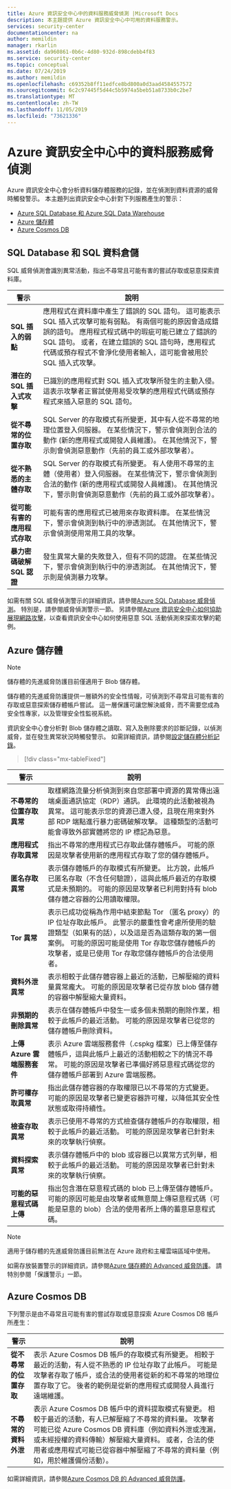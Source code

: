 ```yaml
---
title: Azure 資訊安全中心中的資料服務威脅偵測 |Microsoft Docs
description: 本主題提供 Azure 資訊安全中心中可用的資料服務警示。
services: security-center
documentationcenter: na
author: memildin
manager: rkarlin
ms.assetid: da960861-0b6c-4d80-932d-898cdebb4f83
ms.service: security-center
ms.topic: conceptual
ms.date: 07/24/2019
ms.author: memildin
ms.openlocfilehash: c69352b8ff11edfce8bd800a0d3aad4584557572
ms.sourcegitcommit: 6c2c97445f5d44c5b5974a5beb51a8733b0c2be7
ms.translationtype: MT
ms.contentlocale: zh-TW
ms.lasthandoff: 11/05/2019
ms.locfileid: "73621336"
---
```

# <a name="threat-detection-for-data-services-in-azure-security-center"></a>Azure 資訊安全中心中的資料服務威脅偵測

 Azure 資訊安全中心會分析資料儲存體服務的記錄，並在偵測到資料資源的威脅時觸發警示。 本主題列出資訊安全中心針對下列服務產生的警示：

* [Azure SQL Database 和 Azure SQL Data Warehouse](#data-sql)
* [Azure 儲存體](#azure-storage)
* [Azure Cosmos DB](#cosmos-db)

## SQL Database 和 SQL 資料倉儲<a name="data-sql"></a>

SQL 威脅偵測會識別異常活動，指出不尋常且可能有害的嘗試存取或惡意探索資料庫。 

|警示|說明|
|---|---|
|**SQL 插入的弱點**|應用程式在資料庫中產生了錯誤的 SQL 語句。 這可能表示 SQL 插入式攻擊可能有弱點。 有兩個可能的原因會造成錯誤的語句。 應用程式程式碼中的瑕疵可能已建立了錯誤的 SQL 語句。 或者，在建立錯誤的 SQL 語句時，應用程式代碼或預存程式不會淨化使用者輸入，這可能會被用於 SQL 插入式攻擊。|
|**潛在的 SQL 插入式攻擊**|已識別的應用程式對 SQL 插入式攻擊所發生的主動入侵。 這表示攻擊者正嘗試使用易受攻擊的應用程式代碼或預存程式來插入惡意的 SQL 語句。|
|**從不尋常的位置存取**|SQL Server 的存取模式有所變更，其中有人從不尋常的地理位置登入伺服器。 在某些情況下，警示會偵測到合法的動作 (新的應用程式或開發人員維護)。 在其他情況下，警示則會偵測惡意動作（先前的員工或外部攻擊者）。|
|**從不熟悉的主體存取**|SQL Server 的存取模式有所變更。 有人使用不尋常的主體（使用者）登入伺服器。 在某些情況下，警示會偵測到合法的動作 (新的應用程式或開發人員維護)。 在其他情況下，警示則會偵測惡意動作（先前的員工或外部攻擊者）。|
|**從可能有害的應用程式存取**|可能有害的應用程式已被用來存取資料庫。 在某些情況下，警示會偵測到執行中的滲透測試。 在其他情況下，警示會偵測使用常用工具的攻擊。|
|**暴力密碼破解 SQL 認證**|發生異常大量的失敗登入，但有不同的認證。 在某些情況下，警示會偵測到執行中的滲透測試。 在其他情況下，警示則是偵測暴力攻擊。|

如需有關 SQL 威脅偵測警示的詳細資訊，請參閱[Azure SQL Database 威脅偵測](https://docs.microsoft.com/azure/sql-database/sql-database-threat-detection-overview)。 特別是，請參閱威脅偵測警示一節。 另請參閱[Azure 資訊安全中心如何協助展現網路攻擊](https://azure.microsoft.com/blog/how-azure-security-center-helps-reveal-a-cyberattack/)，以查看資訊安全中心如何使用惡意 SQL 活動偵測來探索攻擊的範例。

## Azure 儲存體<a name="azure-storage"></a>

>[!NOTE]
> 儲存體的先進威脅防護目前僅適用于 Blob 儲存體。

儲存體的先進威脅防護提供一層額外的安全性情報，可偵測到不尋常且可能有害的存取或惡意探索儲存體帳戶嘗試。 這一層保護可讓您解決威脅，而不需要您成為安全性專家，以及管理安全性監視系統。

資訊安全中心會分析對 Blob 儲存體之讀取、寫入及刪除要求的診斷記錄，以偵測威脅，並在發生異常狀況時觸發警示。 如需詳細資訊，請參閱[設定儲存體分析記錄](https://docs.microsoft.com/azure/storage/common/storage-monitor-storage-account#configure-logging)。

> [!div class="mx-tableFixed"]

|警示|說明|
|---|---|
|**不尋常的位置存取異常**|取樣網路流量分析偵測到來自您部署中資源的異常傳出遠端桌面通訊協定（RDP）通訊。 此環境的此活動被視為異常。 這可能表示您的資源已遭入侵，且現在用來對外部 RDP 端點進行暴力密碼破解攻擊。 這種類型的活動可能會導致外部實體將您的 IP 標記為惡意。|
|**應用程式存取異常**|指出不尋常的應用程式已存取此儲存體帳戶。 可能的原因是攻擊者使用新的應用程式存取了您的儲存體帳戶。|
|**匿名存取異常**|表示儲存體帳戶的存取模式有所變更。 比方說，此帳戶已匿名存取（不含任何驗證），這與此帳戶最近的存取模式是未預期的。 可能的原因是攻擊者已利用對持有 blob 儲存體之容器的公用讀取權限。|
|**Tor 異常**|表示已成功從稱為作用中結束節點 Tor （匿名 proxy）的 IP 位址存取此帳戶。 此警示的嚴重性會考慮所使用的驗證類型（如果有的話），以及這是否為這類存取的第一個案例。 可能的原因可能是使用 Tor 存取您儲存體帳戶的攻擊者，或是已使用 Tor 存取您儲存體帳戶的合法使用者。|
|**資料外泄異常**|表示相較于此儲存體容器上最近的活動，已解壓縮的資料量異常龐大。 可能的原因是攻擊者已從存放 blob 儲存體的容器中解壓縮大量資料。|
|**非預期的刪除異常**|表示在儲存體帳戶中發生一或多個未預期的刪除作業，相較于此帳戶的最近活動。 可能的原因是攻擊者已從您的儲存體帳戶刪除資料。|
|**上傳 Azure 雲端服務套件**|表示 Azure 雲端服務套件（.cspkg 檔案）已上傳至儲存體帳戶，這與此帳戶上最近的活動相較之下的情況不尋常。 可能的原因是攻擊者已準備好將惡意程式碼從您的儲存體帳戶部署到 Azure 雲端服務。|
|**許可權存取異常**|指出此儲存體容器的存取權限已以不尋常的方式變更。 可能的原因是攻擊者已變更容器許可權，以降低其安全性狀態或取得持續性。|
|**檢查存取異常**|表示已使用不尋常的方式檢查儲存體帳戶的存取權限，相較于此帳戶的最近活動。 可能的原因是攻擊者已針對未來的攻擊執行偵察。|
|**資料探索異常**|表示儲存體帳戶中的 blob 或容器已以異常方式列舉，相較于此帳戶的最近活動。 可能的原因是攻擊者已針對未來的攻擊執行偵察。|
|**可能的惡意程式碼上傳**|指出包含潛在惡意程式碼的 blob 已上傳至儲存體帳戶。 可能的原因可能是由攻擊者或無意間上傳惡意程式碼（可能是惡意的 blob）合法的使用者所上傳的蓄意惡意程式碼。|

>[!NOTE]
>適用于儲存體的先進威脅防護目前無法在 Azure 政府和主權雲端區域中使用。

如需存放裝置警示的詳細資訊，請參閱[Azure 儲存體的 Advanced 威脅防護](../storage/common/storage-advanced-threat-protection.md)。 請特別參閱「保護警示」一節。

## Azure Cosmos DB<a name="cosmos-db"></a>

下列警示是由不尋常且可能有害的嘗試存取或惡意探索 Azure Cosmos DB 帳戶所產生：

|警示|說明|
|---|---|
|**從不尋常的位置存取**|表示 Azure Cosmos DB 帳戶的存取模式有所變更。 相較于最近的活動，有人從不熟悉的 IP 位址存取了此帳戶。 可能是攻擊者存取了帳戶，或合法的使用者從新的和不尋常的地理位置存取了它。 後者的範例是從新的應用程式或開發人員進行遠端維護。|
|**不尋常的資料外泄**|表示 Azure Cosmos DB 帳戶中的資料提取模式有變更。 相較于最近的活動，有人已解壓縮了不尋常的資料量。 攻擊者可能已從 Azure Cosmos DB 資料庫（例如資料外泄或洩漏，或未經授權的資料傳輸）解壓縮大量資料。 或者，合法的使用者或應用程式可能已從容器中解壓縮了不尋常的資料量（例如，用於維護備份活動）。|

如需詳細資訊，請參閱[Azure Cosmos DB 的 Advanced 威脅防護](../cosmos-db/cosmos-db-advanced-threat-protection.md)。
